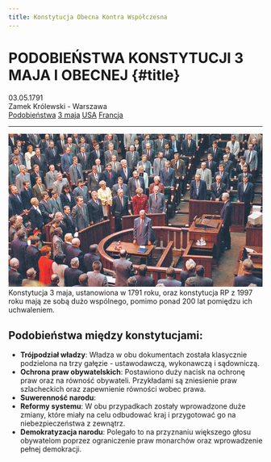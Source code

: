```yaml
---
title: Konstytucja Obecna Kontra Współczesna
---
```


# PODOBIEŃSTWA KONSTYTUCJI 3 MAJA I OBECNEJ {#title}

<div class="subtitle">
	<div>03.05.1791</div>
	<div>Zamek Królewski - Warszawa</div>
</div>

<nav>
	<a href="/">Podobieństwa</a>
	<a href="konstytucja3maja">3 maja</a>
	<a href="konstytucjaAmerykanska">USA</a>
	<a href="konstytucjaFrancuska">Francja</a>
</nav>

---

![Konstytucja](assets/img/wspolczesne-kontra-stare.png)
Konstytucja 3 maja, ustanowiona w 1791 roku, oraz konstytucja RP z 1997 roku mają ze sobą dużo wspólnego, pomimo ponad 200 lat pomiędzu ich uchwaleniem.

## Podobieństwa między konstytucjami:  

* **Trójpodział władzy**: Władza w obu dokumentach została klasycznie podzielona na trzy gałęzie - ustawodawczą, wykonawczą i sądowniczą.  
* **Ochrona praw obywatelskich**: Postawiono duży nacisk na ochronę praw oraz na równość obywateli. Przykładami są zniesienie praw szlacheckich oraz zapewnienie równości wobec prawa.  
* **Suwerenność narodu**: 
* **Reformy systemu**: W obu przypadkach zostały wprowadzone duże zmiany, które miały na celu odbudować kraj i przygotować go na niebezpieczeństwa z zewnątrz.  
* **Demokratyzacja narodu**: Polegało to na przyznaniu większego głosu obywatelom poprzez ograniczenie praw monarchów oraz wprowadzenie pełnej demokracji.